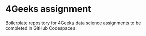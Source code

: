 # 4Geeks assignment
Boilerplate repository for 4Geeks data science assignments to be completed in GitHub Codespaces.

